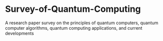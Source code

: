 # Survey-of-Quantum-Computing
A research paper survey on the principles of quantum computers, quantum computer algorithms, quantum computing applications, and current developments 
